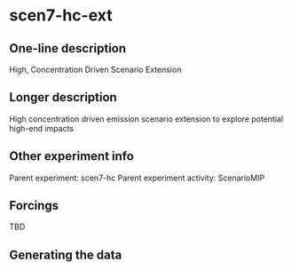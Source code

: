 <!--- This file contains a number of sections -->
<!--- They are bounded by comments like this -->
<!--- Do not edit these sections by hand -->
<!--- Start title -->
# scen7-hc-ext
<!--- End title -->

## One-line description

<!--- Start one-line-description -->
High, Concentration Driven Scenario Extension
<!--- End one-line-description -->

## Longer description

<!--- Start longer-description -->
High concentration driven emission scenario extension to explore potential high-end impacts
<!--- End longer-description -->

## Other experiment info

<!--- Start other-experiment-info -->
Parent experiment: scen7-hc
Parent experiment activity: ScenarioMIP
<!--- End other-experiment-info -->

## Forcings

<!--- Start forcings -->
TBD
<!--- End forcings -->

## Generating the data

<!--- TODO: auto-generate this -->
